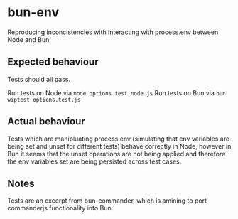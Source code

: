 # bun-env

Reproducing inconcistencies with interacting with process.env between Node and Bun.

## Expected behaviour 

Tests should all pass. 

Run tests on Node via `node options.test.node.js`
Run tests on Bun via `bun wiptest options.test.js`

## Actual behaviour 

Tests which are manipluating process.env (simulating that env variables are being set and unset for different tests) behave correctly in Node, however in Bun it seems that the unset operations are not being applied and therefore the env variables set are being persisted across test cases.

## Notes

Tests are an excerpt from bun-commander, which is amining to port commanderjs functionality into Bun.

